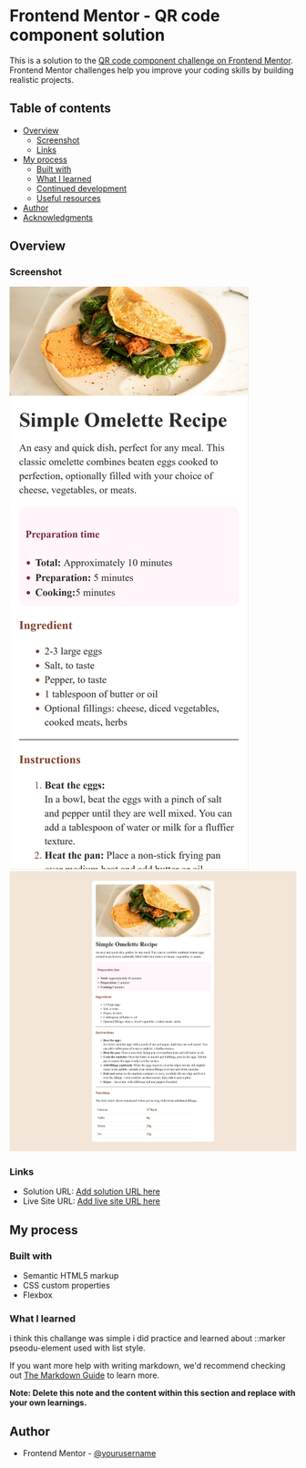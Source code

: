 # Frontend Mentor - QR code component solution

This is a solution to the [QR code component challenge on Frontend Mentor](https://www.frontendmentor.io/challenges/qr-code-component-iux_sIO_H). Frontend Mentor challenges help you improve your coding skills by building realistic projects. 

## Table of contents

- [Overview](#overview)
  - [Screenshot](#screenshot)
  - [Links](#links)
- [My process](#my-process)
  - [Built with](#built-with)
  - [What I learned](#what-i-learned)
  - [Continued development](#continued-development)
  - [Useful resources](#useful-resources)
- [Author](#author)
- [Acknowledgments](#acknowledgments)


## Overview

### Screenshot

![](./screenshot.png)
![](./desktop.png)



### Links

- Solution URL: [Add solution URL here](https://your-solution-url.com)
- Live Site URL: [Add live site URL here](https://frontend-mentor-challenges-q85j.vercel.app/)

## My process

### Built with

- Semantic HTML5 markup
- CSS custom properties
- Flexbox

### What I learned
i think this challange was simple i did practice and learned about ::marker pseodu-element used with list style.

If you want more help with writing markdown, we'd recommend checking out [The Markdown Guide](https://www.markdownguide.org/) to learn more.

**Note: Delete this note and the content within this section and replace with your own learnings.**


## Author
- Frontend Mentor - [@yourusername](https://www.frontendmentor.io/profile/yourusername)
